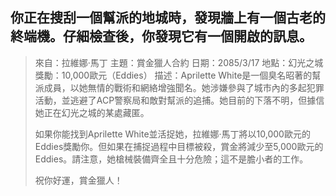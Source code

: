 ## 你正在搜刮一個幫派的地城時，發現牆上有一個古老的終端機。仔細檢查後，你發現它有一個開啟的訊息。

> 來自：拉維娜·馬丁
> 主題：賞金獵人合約
> 日期：2085/3/17
> 地點：幻光之城
> 獎勵：10,000歐元（Eddies）
> 描述：Aprilette White是一個臭名昭著的幫派成員，以她無情的戰術和網絡增強聞名。她涉嫌參與了城市內的多起犯罪活動，並逃避了ACP警察局和敵對幫派的追捕。她目前的下落不明，但據信她正在幻光之城的某處藏匿。
>
> 如果你能找到Aprilette White並活捉她，拉維娜·馬丁將以10,000歐元的Eddies獎勵你。但如果在捕捉過程中目標被殺，賞金將減少至5,000歐元的Eddies。請注意，她槍械裝備齊全且十分危險；這不是膽小者的工作。
>
> 祝你好運，賞金獵人！
